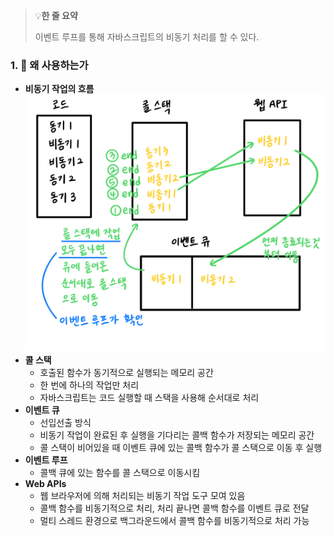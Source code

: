 > 💡**한 줄 요약**
>
> 이벤트 루프를 통해 자바스크립트의 비동기 처리를 할 수 있다.

### 1. 🤔 왜 사용하는가

- **비동기 작업의 흐름**
  ![코드.png](/ComputerScience/assets/image3.png)
- **콜 스택**
  - 호출된 함수가 동기적으로 실행되는 메모리 공간
  - 한 번에 하나의 작업만 처리
  - 자바스크립트는 코드 실행할 때 스택을 사용해 순서대로 처리
- **이벤트 큐**
  - 선입선출 방식
  - 비동기 작업이 완료된 후 실행을 기다리는 콜백 함수가 저장되는 메모리 공간
  - 콜 스택이 비어있을 때 이벤트 큐에 있는 콜백 함수가 콜 스택으로 이동 후 실행
- **이벤트 루프**
  - 콜백 큐에 있는 함수를 콜 스택으로 이동시킴
- **Web APIs**
  - 웹 브라우저에 의해 처리되는 비동기 작업 도구 모여 있음
  - 콜백 함수를 비동기적으로 처리, 처리 끝나면 콜백 함수를 이벤트 큐로 전달
  - 멀티 스레드 환경으로 백그라운드에서 콜백 함수를 비동기적으로 처리 가능
